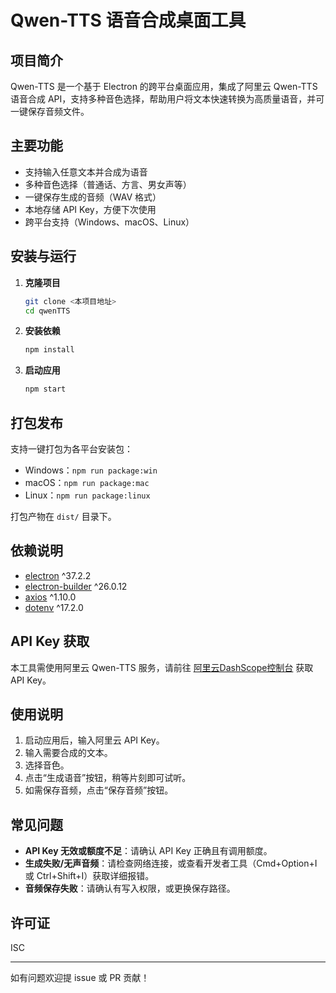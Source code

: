 # Qwen-TTS 语音合成桌面工具

## 项目简介

Qwen-TTS 是一个基于 Electron 的跨平台桌面应用，集成了阿里云 Qwen-TTS 语音合成 API，支持多种音色选择，帮助用户将文本快速转换为高质量语音，并可一键保存音频文件。

## 主要功能

- 支持输入任意文本并合成为语音
- 多种音色选择（普通话、方言、男女声等）
- 一键保存生成的音频（WAV 格式）
- 本地存储 API Key，方便下次使用
- 跨平台支持（Windows、macOS、Linux）

## 安装与运行

1. **克隆项目**
   ```bash
   git clone <本项目地址>
   cd qwenTTS
   ```
2. **安装依赖**
   ```bash
   npm install
   ```
3. **启动应用**
   ```bash
   npm start
   ```

## 打包发布

支持一键打包为各平台安装包：

- Windows：`npm run package:win`
- macOS：`npm run package:mac`
- Linux：`npm run package:linux`

打包产物在 `dist/` 目录下。

## 依赖说明

- [electron](https://www.electronjs.org/) ^37.2.2
- [electron-builder](https://www.electron.build/) ^26.0.12
- [axios](https://github.com/axios/axios) ^1.10.0
- [dotenv](https://github.com/motdotla/dotenv) ^17.2.0

## API Key 获取

本工具需使用阿里云 Qwen-TTS 服务，请前往 [阿里云DashScope控制台](https://dashscope.aliyun.com/) 获取 API Key。

## 使用说明

1. 启动应用后，输入阿里云 API Key。
2. 输入需要合成的文本。
3. 选择音色。
4. 点击“生成语音”按钮，稍等片刻即可试听。
5. 如需保存音频，点击“保存音频”按钮。

## 常见问题

- **API Key 无效或额度不足**：请确认 API Key 正确且有调用额度。
- **生成失败/无声音频**：请检查网络连接，或查看开发者工具（Cmd+Option+I 或 Ctrl+Shift+I）获取详细报错。
- **音频保存失败**：请确认有写入权限，或更换保存路径。

## 许可证

ISC

---

如有问题欢迎提 issue 或 PR 贡献！
